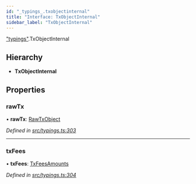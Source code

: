 ```yaml
---
id: "_typings_.txobjectinternal"
title: "Interface: TxObjectInternal"
sidebar_label: "TxObjectInternal"
---
```


["typings"](../modules/_typings_.md).TxObjectInternal

## Hierarchy

* **TxObjectInternal**

## Properties

### rawTx

•  **rawTx**: [RawTxObject](_typings_.rawtxobject.md)

*Defined in [src/typings.ts:303](https://github.com/trustlines-protocol/clientlib/blob/8b30ce1/src/typings.ts#L303)*

___

### txFees

•  **txFees**: [TxFeesAmounts](_typings_.txfeesamounts.md)

*Defined in [src/typings.ts:304](https://github.com/trustlines-protocol/clientlib/blob/8b30ce1/src/typings.ts#L304)*

